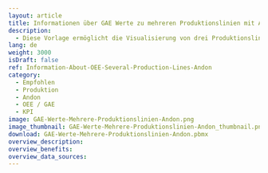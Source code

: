 ```yaml
---
layout: article
title: Informationen über GAE Werte zu mehreren Produktionslinien mit Andon
description: 
  - Diese Vorlage ermöglicht die Visualisierung von drei Produktionslinien. Dargestellt werden der aktuelle Auftrag eines Kunden, die Gesamtanlageneffektivität (GAE), sowie der Status der einzelnen Stationen einer jeden Linie. Mit Hilfe des Ampelfarbschemas (Andon) wird auf einen Blick erkennbar, wo aktuell ein Problem besteht, sodass schnell eingegriffen und dieses behoben werden kann.
lang: de
weight: 3000
isDraft: false
ref: Information-About-OEE-Several-Production-Lines-Andon
category:
  - Empfohlen
  - Produktion
  - Andon
  - OEE / GAE
  - KPI
image: GAE-Werte-Mehrere-Produktionslinien-Andon.png
image_thumbnail: GAE-Werte-Mehrere-Produktionslinien-Andon_thumbnail.png
download: GAE-Werte-Mehrere-Produktionslinien-Andon.pbmx
overview_description:
overview_benefits:
overview_data_sources:
---
```

